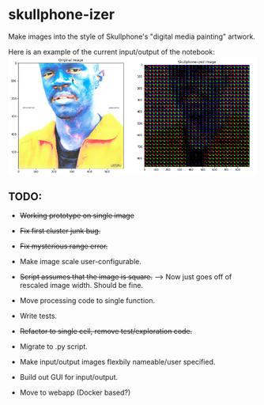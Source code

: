# skullphone-izer
Make images into the style of Skullphone's "digital media painting" artwork.


Here is an example of the current input/output of the notebook:
![Example Output](example_output.PNG)

## TODO:
- ~~Working prototype on single image~~
- ~~Fix first cluster junk bug.~~
- ~~Fix mysterious range error.~~
- Make image scale user-configurable.
- ~~Script assumes that the image is square.~~ --> Now just goes off of rescaled image width. Should be fine.
- Move processing code to single function.
- Write tests.  
- ~~Refactor to single cell, remove test/exploration code.~~


- Migrate to .py script.
- Make input/output images flexbily nameable/user specified.
- Build out GUI for input/output.
- Move to webapp (Docker based?)
